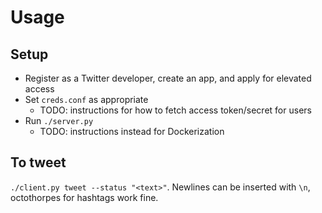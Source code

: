 # Usage

## Setup
* Register as a Twitter developer, create an app, and apply for elevated access
* Set `creds.conf` as appropriate
  * TODO: instructions for how to fetch access token/secret for users
* Run `./server.py`
  * TODO: instructions instead for Dockerization

## To tweet

`./client.py tweet --status "<text>"`. Newlines can be inserted with `\n`, octothorpes for hashtags work fine.
